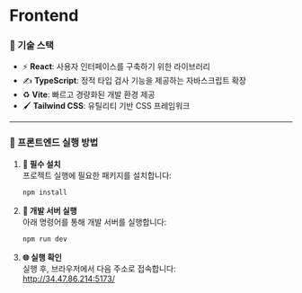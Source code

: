 # Frontend

### 🔧 기술 스택

- ⚡ **React**: 사용자 인터페이스를 구축하기 위한 라이브러리
- ✍️ **TypeScript**: 정적 타입 검사 기능을 제공하는 자바스크립트 확장
- ♻ **Vite**: 빠르고 경량화된 개발 환경 제공
- 🖌 **Tailwind CSS**: 유틸리티 기반 CSS 프레임워크

---

### 🚀 프론트엔드 실행 방법

1. **🔢 필수 설치**  
   프로젝트 실행에 필요한 패키지를 설치합니다:
   ```bash
   npm install
   ```

2. **🌄 개발 서버 실행**  
   아래 명령어를 통해 개발 서버를 실행합니다:
   ```bash
   npm run dev
   ```

3. **🌐 실행 확인**  
   실행 후, 브라우저에서 다음 주소로 접속합니다:  
   http://34.47.86.214:5173/


